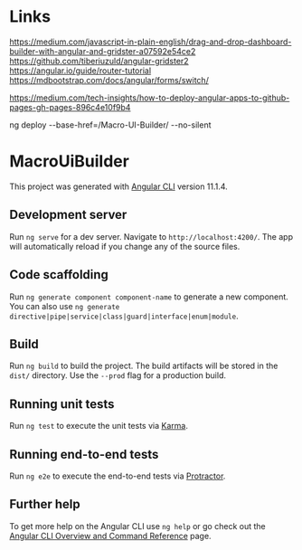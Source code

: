 # Links
https://medium.com/javascript-in-plain-english/drag-and-drop-dashboard-builder-with-angular-and-gridster-a07592e54ce2
https://github.com/tiberiuzuld/angular-gridster2
https://angular.io/guide/router-tutorial
https://mdbootstrap.com/docs/angular/forms/switch/

https://medium.com/tech-insights/how-to-deploy-angular-apps-to-github-pages-gh-pages-896c4e10f9b4


ng deploy --base-href=/Macro-UI-Builder/ --no-silent

# MacroUiBuilder

This project was generated with [Angular CLI](https://github.com/angular/angular-cli) version 11.1.4.

## Development server

Run `ng serve` for a dev server. Navigate to `http://localhost:4200/`. The app will automatically reload if you change any of the source files.

## Code scaffolding

Run `ng generate component component-name` to generate a new component. You can also use `ng generate directive|pipe|service|class|guard|interface|enum|module`.

## Build

Run `ng build` to build the project. The build artifacts will be stored in the `dist/` directory. Use the `--prod` flag for a production build.

## Running unit tests

Run `ng test` to execute the unit tests via [Karma](https://karma-runner.github.io).

## Running end-to-end tests

Run `ng e2e` to execute the end-to-end tests via [Protractor](http://www.protractortest.org/).

## Further help

To get more help on the Angular CLI use `ng help` or go check out the [Angular CLI Overview and Command Reference](https://angular.io/cli) page.
